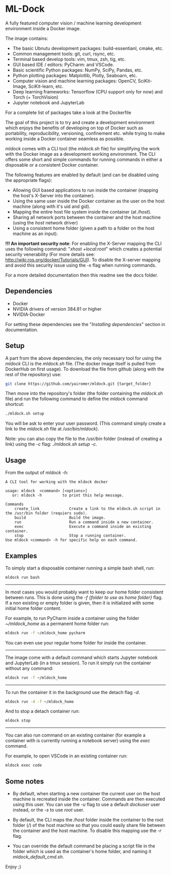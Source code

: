 # ML-Dock

A fully featured computer vision / machine learning development environment inside a Docker image.

The image contains:
- The basic Ubnutu development packages: build-essentianl, cmake, etc.
- Common management tools: git, curl, rsync, etc.
- Terminal based develop tools: vim, tmux, zsh, tig, etc.
- GUI based IDE / editors: PyCharm: and VSCode.
- Basic scientific Python packages: NumPy, SciPy, Pandas, etc.
- Python plotting packages: Matplotlib, Plotly, Seaboarn, etc.
- Computer vision and machine learning packages: OpenCV, SciKit-Image, SciKit-learn, etc.
- Deep learning frameworks: Tensorflow (CPU support only for now) and Torch (+ TorchVision)
- Jupyter notebook and JupyterLab

For a complete list of packages take a look at the Dockerfile

The goal of this project is to try and create a development environment which enjoys the benefits of developing
on top of Docker such as portability, reproducibility, versioning, confinement etc. while trying to make
working inside a Docker container seamless as possible.

*mldock* comes with a CLI tool (the *mldock.sh* file) for simplifying the work with the Docker image as a development
working environment. The CLI offers some short and simple commands for running commands in either a disposable or a 
consistent Docker container. 

The following features are enabled by default (and can be disabled using the appropriate flags):
- Allowing GUI based applications to run inside the container (mapping the host's X-Server into the container).
- Using the same user inside the Docker container as the user on the host machine (along with it's uid and gid).
- Mapping the entire host file system inside the container (at */host*).
- Sharing all network ports between the container and the host machine (using the *host* network driver)
- Using a consistent home folder (given a path to a folder on the host machine as an input).

**!!! An important security note**: For enabling the X-Server mapping the CLI uses the following command:
"*xhost +local:root*" which creates a potential security venerability (For more details see:
http://wiki.ros.org/docker/Tutorials/GUI). To disable the X-server mapping and avoid this security issue 
using the -x flag when running commands.

For a more detailed documentation then this readme see the docs folder.

## Dependencies
- Docker
- NVIDIA drivers of version 384.81 or higher
- NVIDIA-Docker

For setting these dependencies see the "*Installing dependencies*" section in documentation.

## Setup
A part from the above dependencies, the only necessary tool for using the *mldock* CLI is the *mldock.sh* file.
(The docker image itself is pulled from DockerHub on first usage). To download the file from github (along with
the rest of the repository) use:
``` bash
git clone https://github.com/yairomer/mldock.git {target_folder}
```

Then move into the repository's folder (the folder containing the *mldock.sh* file) and run the following command 
to define the *mldock* command shortcut:
```bash
./mldock.sh setup
```
You will be ask to enter your user password.
(This command simply create a link to the *mldock.sh* file at */usr/bin/mldock*).

Note: you can also copy the file to the */usr/bin* folder (instead of creating a link) using the *-c* flag: *./mldock.sh setup -c*.

## Usage
From the output of *mldock -h*:
```
A CLI tool for working with the mldock docker

usage: mldock  <command> [<options>]
   or: mldock -h         to print this help message.

Commands
    create_link             Create a link to the mldock.sh script in the /usr/bin folder (requiers sudo).
    build                   Build the image.
    run                     Run a command inside a new container.
    exec                    Execute a command inside an existing container.
    stop                    Stop a running container.
Use mldock <command> -h for specific help on each command.
```

## Examples
To simply start a disposable container running a simple bash shell, run:
```bash
mldock run bash
```

---

In most cases you would probably want to keep our home folder consistent between runs. This is done using the
*-f {folder to use as home folder}* flag. If a non existing or empty folder is given, then it is initialized with
some initial home folder content. 

For example, to run PyCharm inside a container using the folder *~/mldock_home* as a permanent home folder run:
```bash
mldock run -f ~/mldock_home pycharm
```
You can even use your regular home folder for inside the container.

---

The image come with a default command which starts Jupyter notebook and JupyterLab (in a tmux session). To
run it simply run the container without any command:
```bash
mldock run -f ~/mldock_home
```

---

To run the container it in the background use the detach flag *-d*.
```bash
mldock run -d -f ~/mldock_home
```

And to stop a detach container run:
```bash
mldock stop
```

---

You can also run command on an existing container (for example a container with is currently running a notebook
server) using the *exec* command.

For example, to open VSCode in an existing container run:
```bash
mldock exec code
```

## Some notes
- By default, when starting a new container the current user on the host machine is recreated inside the container. 
Commands are then executed using this user. You can use the *-u* flag to use a default *dockuser* user instead, or 
the *-s* to use *root* user.

- By default, the CLI maps the */host* folder inside the container to the root folder (*/*) of the host
machine so that you could easily share file between the container and the host machine. To disable this mapping
use the *-r* flag.

- You can override the default command be placing a script file  in the folder which is used as the
container's home folder, and naming it *mldock_default_cmd.sh*.


Enjoy ;)
